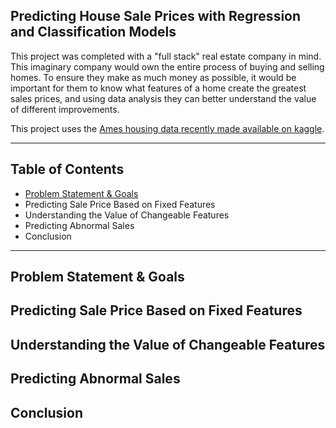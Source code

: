 ## Predicting House Sale Prices with Regression and Classification Models

This project was completed with a "full stack" real estate company in mind. This imaginary company would own the entire process of buying and selling homes. To ensure they make as much money as possible, it would be important for them to know what features of a home create the greatest sales prices, and using data analysis they can better understand the value of different improvements. 

This project uses the [Ames housing data recently made available on kaggle](https://www.kaggle.com/c/house-prices-advanced-regression-techniques).

---

## Table of Contents
* [Problem Statement & Goals](#problem-statement-&-goals-)
* Predicting Sale Price Based on Fixed Features
* Understanding the Value of Changeable Features
* Predicting Abnormal Sales
* Conclusion

---

## Problem Statement & Goals

## Predicting Sale Price Based on Fixed Features

## Understanding the Value of Changeable Features

## Predicting Abnormal Sales

## Conclusion
